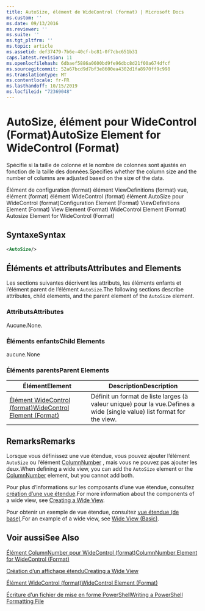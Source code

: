 ```yaml
---
title: AutoSize, élément de WideControl (format) | Microsoft Docs
ms.custom: ''
ms.date: 09/13/2016
ms.reviewer: ''
ms.suite: ''
ms.tgt_pltfrm: ''
ms.topic: article
ms.assetid: def37479-7b6e-40cf-bc81-0f7cbc651b31
caps.latest.revision: 11
ms.openlocfilehash: 6dbaef5886a0600bd9fe96dbc8d21f00a674dfcf
ms.sourcegitcommit: 52a67bcd9d7bf3e8600ea4302d1fa8970ff9c998
ms.translationtype: MT
ms.contentlocale: fr-FR
ms.lasthandoff: 10/15/2019
ms.locfileid: "72369048"
---
```

# <a name="autosize-element-for-widecontrol-format"></a><span data-ttu-id="b7da3-102">AutoSize, élément pour WideControl (Format)</span><span class="sxs-lookup"><span data-stu-id="b7da3-102">AutoSize Element for WideControl (Format)</span></span>

<span data-ttu-id="b7da3-103">Spécifie si la taille de colonne et le nombre de colonnes sont ajustés en fonction de la taille des données.</span><span class="sxs-lookup"><span data-stu-id="b7da3-103">Specifies whether the column size and the number of columns are adjusted based on the size of the data.</span></span>

<span data-ttu-id="b7da3-104">Élément de configuration (format) élément ViewDefinitions (format) vue, élément (format) élément WideControl (format) élément AutoSize pour WideControl (format)</span><span class="sxs-lookup"><span data-stu-id="b7da3-104">Configuration Element (Format) ViewDefinitions Element (Format) View Element (Format) WideControl Element (Format) Autosize Element for WideControl (Format)</span></span>

## <a name="syntax"></a><span data-ttu-id="b7da3-105">Syntaxe</span><span class="sxs-lookup"><span data-stu-id="b7da3-105">Syntax</span></span>

```xml
<AutoSize/>
```

## <a name="attributes-and-elements"></a><span data-ttu-id="b7da3-106">Éléments et attributs</span><span class="sxs-lookup"><span data-stu-id="b7da3-106">Attributes and Elements</span></span>

<span data-ttu-id="b7da3-107">Les sections suivantes décrivent les attributs, les éléments enfants et l’élément parent de l’élément `AutoSize`.</span><span class="sxs-lookup"><span data-stu-id="b7da3-107">The following sections describe attributes, child elements, and the parent element of the `AutoSize` element.</span></span>

### <a name="attributes"></a><span data-ttu-id="b7da3-108">Attributs</span><span class="sxs-lookup"><span data-stu-id="b7da3-108">Attributes</span></span>

<span data-ttu-id="b7da3-109">Aucune.</span><span class="sxs-lookup"><span data-stu-id="b7da3-109">None.</span></span>

### <a name="child-elements"></a><span data-ttu-id="b7da3-110">Éléments enfants</span><span class="sxs-lookup"><span data-stu-id="b7da3-110">Child Elements</span></span>

<span data-ttu-id="b7da3-111">aucune.</span><span class="sxs-lookup"><span data-stu-id="b7da3-111">None</span></span>

### <a name="parent-elements"></a><span data-ttu-id="b7da3-112">Éléments parents</span><span class="sxs-lookup"><span data-stu-id="b7da3-112">Parent Elements</span></span>

|<span data-ttu-id="b7da3-113">Élément</span><span class="sxs-lookup"><span data-stu-id="b7da3-113">Element</span></span>|<span data-ttu-id="b7da3-114">Description</span><span class="sxs-lookup"><span data-stu-id="b7da3-114">Description</span></span>|
|-------------|-----------------|
|[<span data-ttu-id="b7da3-115">Élément WideControl (format)</span><span class="sxs-lookup"><span data-stu-id="b7da3-115">WideControl Element (Format)</span></span>](./widecontrol-element-format.md)|<span data-ttu-id="b7da3-116">Définit un format de liste larges (à valeur unique) pour la vue.</span><span class="sxs-lookup"><span data-stu-id="b7da3-116">Defines a wide (single value) list format for the view.</span></span>|

## <a name="remarks"></a><span data-ttu-id="b7da3-117">Remarks</span><span class="sxs-lookup"><span data-stu-id="b7da3-117">Remarks</span></span>

<span data-ttu-id="b7da3-118">Lorsque vous définissez une vue étendue, vous pouvez ajouter l’élément `AutoSize` ou l’élément [ColumnNumber](./columnnumber-element-for-widecontrol-format.md) , mais vous ne pouvez pas ajouter les deux.</span><span class="sxs-lookup"><span data-stu-id="b7da3-118">When defining a wide view, you can add the `AutoSize` element or the [ColumnNumber](./columnnumber-element-for-widecontrol-format.md) element, but you cannot add both.</span></span>

<span data-ttu-id="b7da3-119">Pour plus d’informations sur les composants d’une vue étendue, consultez [création d’une vue étendue](./creating-a-wide-view.md).</span><span class="sxs-lookup"><span data-stu-id="b7da3-119">For more information about the components of a wide view, see [Creating a Wide View](./creating-a-wide-view.md).</span></span>

<span data-ttu-id="b7da3-120">Pour obtenir un exemple de vue étendue, consultez [vue étendue (de base)](./wide-view-basic.md).</span><span class="sxs-lookup"><span data-stu-id="b7da3-120">For an example of a wide view, see [Wide View (Basic)](./wide-view-basic.md).</span></span>

## <a name="see-also"></a><span data-ttu-id="b7da3-121">Voir aussi</span><span class="sxs-lookup"><span data-stu-id="b7da3-121">See Also</span></span>

[<span data-ttu-id="b7da3-122">Élément ColumnNumber pour WideControl (format)</span><span class="sxs-lookup"><span data-stu-id="b7da3-122">ColumnNumber Element for WideControl (Format)</span></span>](./columnnumber-element-for-widecontrol-format.md)

[<span data-ttu-id="b7da3-123">Création d’un affichage étendu</span><span class="sxs-lookup"><span data-stu-id="b7da3-123">Creating a Wide View</span></span>](./creating-a-wide-view.md)

[<span data-ttu-id="b7da3-124">Élément WideControl (format)</span><span class="sxs-lookup"><span data-stu-id="b7da3-124">WideControl Element (Format)</span></span>](./widecontrol-element-format.md)

[<span data-ttu-id="b7da3-125">Écriture d’un fichier de mise en forme PowerShell</span><span class="sxs-lookup"><span data-stu-id="b7da3-125">Writing a PowerShell Formatting File</span></span>](./writing-a-powershell-formatting-file.md)
